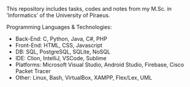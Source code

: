 This repository includes tasks, codes and notes from my M.Sc. in 'Informatics' of the University of Piraeus.

Programming Languages & Technologies: 
- Back-End: C, Python, Java, C#, PHP
- Front-End: HTML, CSS, Javascript
- DB: SQL, PostgreSQL, SQLite, NoSQL
- IDE: Clion, IntelliJ, VSCode, Sublime
- Platforms: Microsoft Visual Studio, Android Studio, Firebase, Cisco Packet Tracer
- Other: Linux, Bash, VirtualBox, XAMPP, Flex/Lex, UML